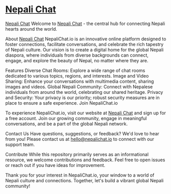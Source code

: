 # [Nepali Chat](https://nepalichat.io)
[Nepali Chat](https://nepalichat.io)
Welcome to [Nepali Chat](https://nepalichat.io) - the central hub for connecting Nepali hearts around the world.

About [Nepali Chat](https://nepalichat.io)
NepaliChat.io is an innovative online platform designed to foster connections, facilitate conversations, and celebrate the rich tapestry of Nepali culture. Our vision is to create a digital home for the global Nepali diaspora, where individuals from diverse backgrounds can connect, engage, and explore the beauty of Nepal, no matter where they are.

Features
Diverse Chat Rooms: Explore a wide range of chat rooms dedicated to various topics, regions, and interests.
Image and Video Sharing: Enhance your conversations with multimedia content, sharing images and videos.
Global Nepali Community: Connect with Nepalese individuals from around the world, celebrating our shared heritage.
Privacy and Security: Your privacy is our priority; robust security measures are in place to ensure a safe experience.
Join NepaliChat.io

To experience NepaliChat.io, visit our website at [Nepali Chat](https://nepalichat.io) and sign up for a free account. Join our growing community, engage in meaningful conversations, and be a part of the global Nepali network.

Contact Us
Have questions, suggestions, or feedback? We'd love to hear from you! Please contact us at hello@nepalichat.io to connect with our support team.

Contribute
While this repository primarily serves as an informational resource, we welcome contributions and feedback. Feel free to open issues or reach out if you have ideas for improvement.

Thank you for your interest in NepaliChat.io, your window to a world of Nepali culture and connections. Together, let's build a vibrant global Nepali community!







